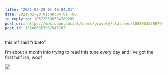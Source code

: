 ```yaml
---
title: "2021-02-28 01:48:04.01"
date: 2021-02-28 01:48:04.01 +00
in_reply_to: 105725338554289209
post_uri: https://mastodon.social/users/gravely/statuses/105806357067945703
post_id: 105806357067945703
---
```

this mf said “ribato”

i’m about a month into trying to read this tune every day and i’ve got the first half ish, woof


![](/images/105806357031686527.jpg)

